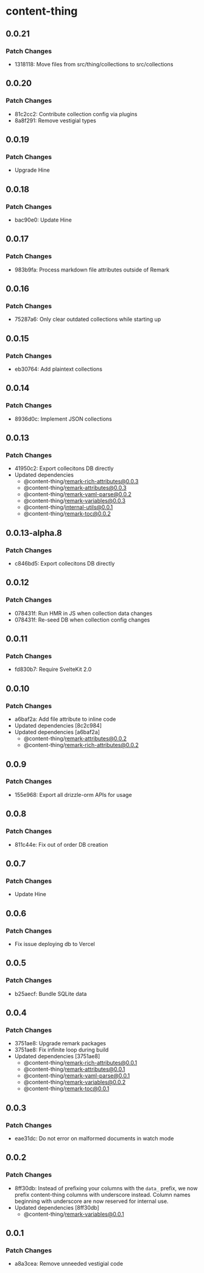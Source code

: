 # content-thing

## 0.0.21

### Patch Changes

- 1318118: Move files from src/thing/collections to src/collections

## 0.0.20

### Patch Changes

- 81c2cc2: Contribute collection config via plugins
- 8a8f291: Remove vestigial types

## 0.0.19

### Patch Changes

- Upgrade Hine

## 0.0.18

### Patch Changes

- bac90e0: Update Hine

## 0.0.17

### Patch Changes

- 983b9fa: Process markdown file attributes outside of Remark

## 0.0.16

### Patch Changes

- 75287a6: Only clear outdated collections while starting up

## 0.0.15

### Patch Changes

- eb30764: Add plaintext collections

## 0.0.14

### Patch Changes

- 8936d0c: Implement JSON collections

## 0.0.13

### Patch Changes

- 41950c2: Export collecitons DB directly
- Updated dependencies
  - @content-thing/remark-rich-attributes@0.0.3
  - @content-thing/remark-attributes@0.0.3
  - @content-thing/remark-yaml-parse@0.0.2
  - @content-thing/remark-variables@0.0.3
  - @content-thing/internal-utils@0.0.1
  - @content-thing/remark-toc@0.0.2

## 0.0.13-alpha.8

### Patch Changes

- c846bd5: Export collecitons DB directly

## 0.0.12

### Patch Changes

- 078431f: Run HMR in JS when collection data changes
- 078431f: Re-seed DB when collection config changes

## 0.0.11

### Patch Changes

- fd830b7: Require SvelteKit 2.0

## 0.0.10

### Patch Changes

- a6baf2a: Add file attribute to inline code
- Updated dependencies [8c2c984]
- Updated dependencies [a6baf2a]
  - @content-thing/remark-attributes@0.0.2
  - @content-thing/remark-rich-attributes@0.0.2

## 0.0.9

### Patch Changes

- 155e968: Export all drizzle-orm APIs for usage

## 0.0.8

### Patch Changes

- 811c44e: Fix out of order DB creation

## 0.0.7

### Patch Changes

- Update Hine

## 0.0.6

### Patch Changes

- Fix issue deploying db to Vercel

## 0.0.5

### Patch Changes

- b25aecf: Bundle SQLite data

## 0.0.4

### Patch Changes

- 3751ae8: Upgrade remark packages
- 3751ae8: Fix infinite loop during build
- Updated dependencies [3751ae8]
  - @content-thing/remark-rich-attributes@0.0.1
  - @content-thing/remark-attributes@0.0.1
  - @content-thing/remark-yaml-parse@0.0.1
  - @content-thing/remark-variables@0.0.2
  - @content-thing/remark-toc@0.0.1

## 0.0.3

### Patch Changes

- eae31dc: Do not error on malformed documents in watch mode

## 0.0.2

### Patch Changes

- 8ff30db: Instead of prefixing your columns with the `data_` prefix, we now prefix content-thing
  columns with underscore instead. Column names beginning with underscore are now reserved
  for internal use.
- Updated dependencies [8ff30db]
  - @content-thing/remark-variables@0.0.1

## 0.0.1

### Patch Changes

- a8a3cea: Remove unneeded vestigial code

